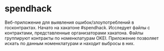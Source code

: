 # spendhack

Веб-приложение для выявления ошибок/злоупотреблений в госконтрактах. Начато на хакатоне #spendhack. Исследует файлы с контрактами, представленные организаторами хакатона. Файлы группируют контракты по номенклатурам OKEI. Приложение позволяет искать по данным номенклатурам и находит выбросы в них. 
